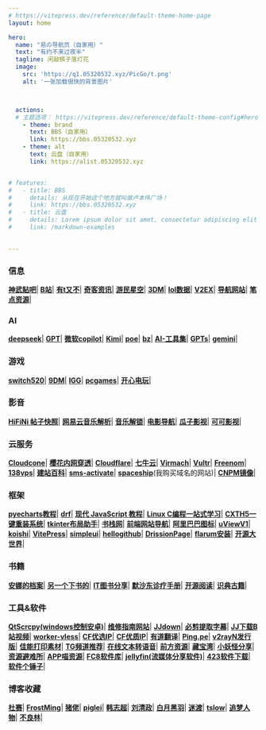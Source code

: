 ```yaml
---
# https://vitepress.dev/reference/default-theme-home-page
layout: home

hero:
  name: "易の导航页（自家用）"
  text: "有约不来过夜半"
  tagline: 闲敲棋子落灯花
  image: 
    src: 'https://q1.05320532.xyz/PicGo/t.png'
    alt: '一张加载很快的背景图片'



  actions:
  # 主题选项： https://vitepress.dev/reference/default-theme-config#hero
    - theme: brand
      text: BBS（自家用）
      link: https://bbs.05320532.xyz
    - theme: alt
      text: 云盘（自家用）
      link: https://alist.05320532.xyz


# features:
#   - title: BBS
#     details: 从现在开始这个地方就叫做卢本伟广场！
#     link: https://bbs.05320532.xyz
#   - title: 云盘
#     details: Lorem ipsum dolor sit amet, consectetur adipiscing elit
#     link: /markdown-examples

 
---
```





### 信息
**[神武贴吧](https://tieba.baidu.com/f?kw=%E7%A5%9E%E6%AD%A6%E9%80%8D%E9%81%A5%E5%A4%96%E4%BC%A0&ie=utf-8)**|
**[B站](https://t.bilibili.com/)**|
**[有t又不](https://www.youtube.com/)**|
**[奇客资讯](https://www.solidot.org/)**|
**[游民星空](https://www.gamersky.com/)**|
**[3DM](https://bbs.3dmgame.com/)**|
**[lol数据](https://101.qq.com/#/hero-rank-fight)**|
**[V2EX](https://www.v2ex.com/)**|
**[导航网站](https://item.ink/)**|
**[笔点资源](https://www.bidianer.com/)**|






### AI
**[deepseek](https://chat.deepseek.com/)**|
**[GPT](https://chatgpt.com/)**|
**[微软copilot](https://copilot.microsoft.com/)**|
**[Kimi](https://kimi.moonshot.cn/)**|
**[poe](https://poe.com/)**|
**[bz](https://chat.gpt.bz/)**|
**[AI-工具集](https://ai-bot.cn/)**|
**[GPTs](https://chat.openai-now.com/zh)**|
**[gemini](https://gemini.google.com/app)**|


### 游戏
**[switch520](https://www.gamer520.com/)**|
**[9DM](http://www.9dmsgame.net/)**|
**[IGG](https://igg-games.com/)**|
**[pcgames](https://pcgamestorrents.com/)**|
**[开心电玩](https://www.kxdw.com/games/)**|

### 影音
**[HiFiNi 帖子快照](https://hi.716228.xyz/)**|
**[网易云音乐解析](https://api.toubiec.cn/wyapi.html)**|
**[音乐解锁](https://demo.unlock-music.dev/)**|
**[电影导航](https://www.f7s.net/)**|
**[瓜子影视](https://gz857.com/)**|
**[可可影视](https://www.keke6.app/)**|


### 云服务
**[Cloudcone](https://app.cloudcone.com/?ref=5264)**|
**[樱花内网穿透](https://www.natfrp.com/)**|
**[Cloudflare](https://dash.cloudflare.com/)**|
**[七牛云](https://portal.qiniu.com/home)**|
**[Virmach](https://billing.virmach.com/)**|
**[Vultr](https://www.vultr.com/?ref=7577665)**|
**[Freenom](https://www.freenom.com/zu/index.html?lang=zu)**|
**[138vps](https://www.138vps.com/)**|
**[建站百科](https://www.jzbk.net/)**|
**[sms-activate](https://sms-activate.org/cn)**|
**[spaceship](https://www.spaceship.com/)**(我购买域名的网站)|
**[CNPM镜像](https://registry.npmmirror.com/binary.html)**|

### 框架
**[pyecharts教程](https://www.heywhale.com/mw/project/5eb7958f366f4d002d783d4a)**|
**[drf](https://www.django-rest-framework.org/)**|
**[现代 JavaScript 教程](https://zh.javascript.info/)**|
**[Linux C编程一站式学习](https://akaedu.github.io/book/index.html)**|
**[CXTH5一键重装系统](https://www.cxthhhhh.com/network-reinstall-system-modify)**|
**[tkinter布局助手](https://www.pytk.net/)**|
**[书栈网](https://www.bookstack.cn/)**|
**[前端网站导航](https://www.fly63.com/nav)**|
**[阿里巴巴图标](https://www.iconfont.cn/)**|
**[uViewV1](https://v1.uviewui.com/)**|
**[koishi](https://koishi.chat/zh-CN/)**|
**[VitePress](https://vitepress.vuejs.org/)**|
**[simpleui](https://newpanjing.github.io/simpleui_docs/)**|
**[hellogithub](https://hellogithub.com/)**|
**[DrissionPage](https://drissionpage.cn/)**|
**[flarum安装](https://discuss.flarum.org.cn/d/2195)**|
**[开源大世界](https://kydsj.vip/doku.php?id=wiki:%E7%BD%91%E7%AB%99%E7%9B%AE%E5%BD%95)**|


### 书籍
**[安娜的档案](https://zh.annas-archive.org/)**|
**[另一个下书的](https://bk.hallowlib.org/)**|
**[IT图书分享](https://itbox.cc/)**|
**[默沙东诊疗手册](https://www.msdmanuals.cn/)**|
**[开源阅读](https://gedoor.github.io/)**|
**[识典古籍](https://www.shidianguji.com/)**|

### 工具&软件
**[QtScrcpy(windows控制安卓)](https://github.com/barry-ran/QtScrcpy)**|
**[维修指南网站](https://zh.ifixit.com/)**|
**[JJdown](http://client.jijidown.com/)**|
**[必剪提取字幕](https://tool.05320532.xyz/bijian/)**|
**[JJ下载B站视频](https://www.jijidown.com/)**|
**[worker-vless](https://github.com/zizifn/edgetunnel/blob/main/src/worker-vless.js)**|
**[CF优选IP](http://ip.flares.cloud/)**|
**[CF优质IP](https://stock.hostmonit.com/CloudFlareYes)**|
**[有道翻译](https://fanyi.youdao.com/)**|
**[Ping.pe](https://ping.pe/)**|
**[v2rayN发行版](https://github.com/2dust/v2rayN/releases)**|
**[佳能打印素材](https://creativepark.canon/sc/index.html)**|
**[TG频道推荐](https://rectg.com/)**|
**[在线文本转语音](https://www.text-to-speech.cn/)**|
**[前方资源](https://qianfangzy.com/)**|
**[藏宝湾](https://www.iopq.net/)**|
**[小妖怪分享](https://www.xyg688.com/)**|
**[资源避难所](https://www.flysheep6.com/)**|
**[APP喵资源](https://www.appmiu.com/)**|
**[FC8软件库](https://fc8.top/)**|
**[jellyfin(流媒体分享软件)](https://github.com/jellyfin/jellyfin)**|
**[423软件下载](https://www.423down.com/)**|
**[软件个锤子](https://www.rjgcz.com/)**|



### 博客收藏
**[杜赛](https://www.dusaiphoto.com/)**|
**[FrostMing](https://frostming.com/)**|
**[猪佬](https://aber.sh/)**|
**[piglei](https://www.piglei.com/)**|
**[韩志超](https://www.cnblogs.com/superhin/)**|
**[刘清政](https://www.cnblogs.com/liuqingzheng/)**|
**[白月黑羽](https://www.byhy.net/)**|
**[迷渡](https://justjavac.com/)**|
**[tslow](https://tslow.cn/)**|
**[追梦人物](https://www.zmrenwu.com/)**|
**[不良林](https://bulianglin.com/)**|
